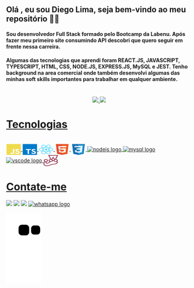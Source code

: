 ## Olá , eu sou Diego Lima, seja bem-vindo ao meu repositório 👋🤝
#### Sou desenvolvedor Full Stack formado pelo Bootcamp da Labenu. Após fazer meu primeiro site consumindo API descobri que quero seguir em frente nessa carreira.
#### Algumas das tecnologias que aprendi foram REACT.JS, JAVASCRIPT, TYPESCRIPT, HTML, CSS, NODE.JS, EXPRESS.JS, MySQL e JEST. Tenho background na area comercial onde também desenvolvi algumas das minhas soft skills importantes para trabalhar em qualquer ambiente. 

#
<div align="center">
  <a href="https://github.com/deduardolima">
  <img height="180em" src="https://github-readme-stats.vercel.app/api?username=deduardolima&show_icons=true&theme=dracula&include_all_commits=true&count_private=true"/>
  <img height="180em" src="https://github-readme-stats.vercel.app/api/top-langs/?username=deduardolima&layout=compact&langs_count=7&theme=dracula"/>
</div>


  # Tecnologias
  
<div style="display: inline_block"><br>
  <img align="center" alt="Diego_Js" height="30" width="40" src="https://raw.githubusercontent.com/devicons/devicon/master/icons/javascript/javascript-plain.svg">
  <img align="center" alt="Diego-Ts" height="30" width="40" src="https://raw.githubusercontent.com/devicons/devicon/master/icons/typescript/typescript-plain.svg">
  <img align="center" alt="Diego-React" height="30" width="40" src="https://raw.githubusercontent.com/devicons/devicon/master/icons/react/react-original.svg">
  <img align="center" alt="Diego-HTML" height="30" width="40" src="https://raw.githubusercontent.com/devicons/devicon/master/icons/html5/html5-original.svg">
  <img align="center" alt="Diego-CSS" height="30" width="40" src="https://raw.githubusercontent.com/devicons/devicon/master/icons/css3/css3-original.svg">
  <img align="center" height="30" width="40" alt="nodejs logo" img src="https://cdn.jsdelivr.net/gh/devicons/devicon/icons/nodejs/nodejs-original.svg" />
  <img align="center" height="30" width="40" img src="https://cdn.jsdelivr.net/gh/devicons/devicon/icons/mysql/mysql-original.svg" alt="mysql logo"  />
  <img align="center" height="30" width="40" src="https://cdn.jsdelivr.net/gh/devicons/devicon/icons/materialui/materialui-original.svg" alt="vscode logo"  />
  <img align="center" height="30" width="40" src="https://github.com/devicons/devicon/blob/master/icons/jest/jest-plain.svg" alt="jest logo"  /> 
</div>
  
# Contate-me
 
<div> 
  <a href="https://discord.gg/FtHSf5Ee" target="_blank"><img src="https://img.shields.io/badge/Discord-7289DA?style=for-the-badge&logo=discord&logoColor=white" target="_blank"></a> 
  <a href = "mailto:dgo.eduardolima@gmail.com"><img src="https://img.shields.io/badge/-Gmail-%23333?style=for-the-badge&logo=gmail&logoColor=white" target="_blank"></a>
  <a href="https://www.linkedin.com/in/diego-eduardo-lima-a7098341" target="_blank"><img src="https://img.shields.io/badge/-LinkedIn-%230077B5?style=for-the-badge&logo=linkedin&logoColor=white" target="_blank"></a> 
   <a href = "https://api.whatsapp.com/send?1=pt_BR&phone=5541991226251" target="_blank" ><img src="https://raw.githubusercontent.com/maurodesouza/profile-readme-generator/master/src/assets/icons/social/whatsapp/default.svg" width="52" height="40" alt="whatsapp logo"  /></a>
 
  ![Snake animation](https://github.com/deduardolima/deduardolima/blob/output/github-contribution-grid-snake.svg) 
</div>
